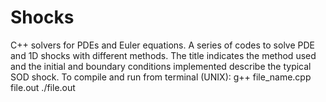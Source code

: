 # Shocks
C++ solvers for PDEs and Euler equations.
A series of codes to solve PDE and 1D shocks with different methods. 
The title indicates the method used and the initial and boundary conditions implemented describe the typical SOD shock.
To compile and run from terminal (UNIX):
g++ file_name.cpp file.out
./file.out
